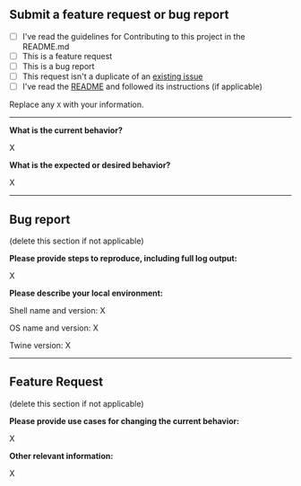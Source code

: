 ## Submit a feature request or bug report

- [ ] I've read the guidelines for Contributing to this project in the README.md
- [ ] This is a feature request
- [ ] This is a bug report
- [ ] This request isn't a duplicate of an [existing issue](https://github.com/ensoul/twine/issues)
- [ ] I've read the [README](https://github.com/ensoul/twine/blob/master/README.md) and followed its instructions (if applicable)

Replace any `X` with your information.

---

**What is the current behavior?**

X


**What is the expected or desired behavior?**

X

---

## Bug report

(delete this section if not applicable)

**Please provide steps to reproduce, including full log output:**

X

**Please describe your local environment:**

Shell name and version: X

OS name and version: X

Twine version: X

---

## Feature Request

(delete this section if not applicable)

**Please provide use cases for changing the current behavior:**

X

**Other relevant information:**

X
